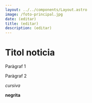 ```yaml
---
layout: ../../components/Layout.astro
image: /foto-principal.jpg
date: (editar)
title: (editar)
description: (editar)
---
```

# Titol noticia

Paràgraf 1

Paràgraf 2

*cursiva*

**negrita**